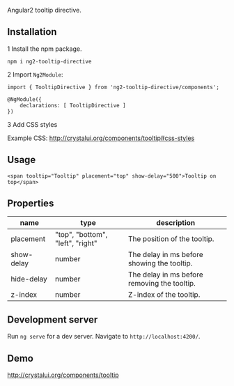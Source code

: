 Angular2 tooltip directive.

## Installation

1 Install the npm package.

    npm i ng2-tooltip-directive
        
2 Import `Ng2Module`:

    import { TooltipDirective } from 'ng2-tooltip-directive/components';
     
    @NgModule({
        declarations: [ TooltipDirective ]
    }) 

3 Add CSS styles

Example CSS: http://crystalui.org/components/tooltip#css-styles

## Usage
    
    <span tooltip="Tooltip" placement="top" show-delay="500">Tooltip on top</span>

## Properties

| name             | type                                | description                                 |
|------------------|-------------------------------------|---------------------------------------------|
| placement        | "top", "bottom", "left", "right"    | The position of the tooltip.                |
| show-delay       | number                              | The delay in ms before showing the tooltip. |
| hide-delay       | number                              | The delay in ms before removing the tooltip.|
| z-index          | number                              | Z-index of the tooltip.                     |

## Development server
Run `ng serve` for a dev server. Navigate to `http://localhost:4200/`.

## Demo
http://crystalui.org/components/tooltip